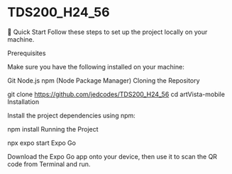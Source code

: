 # TDS200_H24_56

🤸 Quick Start
Follow these steps to set up the project locally on your machine.

Prerequisites

Make sure you have the following installed on your machine:

Git
Node.js
npm (Node Package Manager)
Cloning the Repository

git clone https://github.com/jedcodes/TDS200_H24_56
cd artVista-mobile
Installation

Install the project dependencies using npm:

npm install
Running the Project

npx expo start
Expo Go

Download the Expo Go app onto your device, then use it to scan the QR code from Terminal and run.
